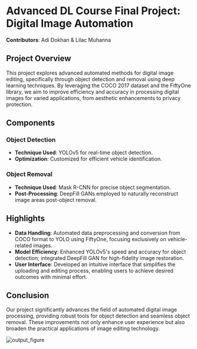 # **Advanced DL Course Final Project: Digital Image Automation**
**Contributors**: Adi Dokhan & Lilac Muhanna

## **Project Overview**
This project explores advanced automated methods for digital image editing, specifically through object detection and removal using deep learning techniques. By leveraging the COCO 2017 dataset and the FiftyOne library, we aim to improve efficiency and accuracy in processing digital images for varied applications, from aesthetic enhancements to privacy protection.

## **Components**
### **Object Detection**
- **Technique Used**: YOLOv5 for real-time object detection.
- **Optimization**: Customized for efficient vehicle identification.

### **Object Removal**
- **Technique Used**: Mask R-CNN for precise object segmentation.
- **Post-Processing**: DeepFill GANs employed to naturally reconstruct image areas post-object removal.

## **Highlights**
- **Data Handling**: Automated data preprocessing and conversion from COCO format to YOLO using FiftyOne, focusing exclusively on vehicle-related images.
- **Model Efficiency**: Enhanced YOLOv5's speed and accuracy for object detection; integrated DeepFill GAN for high-fidelity image restoration.
- **User Interface**: Developed an intuitive interface that simplifies the uploading and editing process, enabling users to achieve desired outcomes with minimal effort.

## **Conclusion**
Our project significantly advances the field of automated digital image processing, providing robust tools for object detection and seamless object removal. These improvements not only enhance user experience but also broaden the practical applications of image editing technology.


![output_figure](https://github.com/LilacMuhanna/PixelPurge-Object-Remover-with-Deep-Learning/assets/155223486/057f97b3-8ddb-4ba9-abbf-2718811c67a1)


